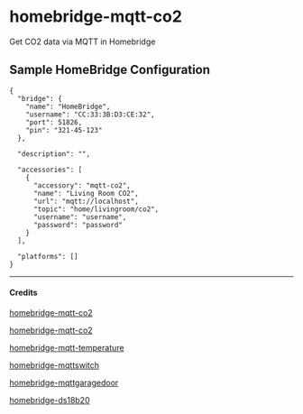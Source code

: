 # homebridge-mqtt-co2
Get CO2 data via MQTT in Homebridge

Sample HomeBridge Configuration
--------------------
    {
      "bridge": {
        "name": "HomeBridge",
        "username": "CC:33:3B:D3:CE:32",
        "port": 51826,
        "pin": "321-45-123"
      },

      "description": "",

      "accessories": [
        {
          "accessory": "mqtt-co2",
          "name": "Living Room CO2",
          "url": "mqtt://localhost",
          "topic": "home/livingroom/co2",
          "username": "username",
          "password": "password"
        }
      ],

      "platforms": []
    }

----
####  Credits

[homebridge-mqtt-co2](https://github.com/CiTroNaK/homebridge-mqtt-co2)

[homebridge-mqtt-co2](https://github.com/awesomegiga/Homebridge-mqtt-co2)

[homebridge-mqtt-temperature](https://github.com/mcchots/homebridge-mqtt-temperature)

[homebridge-mqttswitch](https://github.com/ilcato/homebridge-mqttswitch)

[homebridge-mqttgaragedoor](https://github.com/tvillingett/homebridge-mqttgaragedoor)

[homebridge-ds18b20](https://github.com/DanTheMan827/homebridge-ds18b20)
